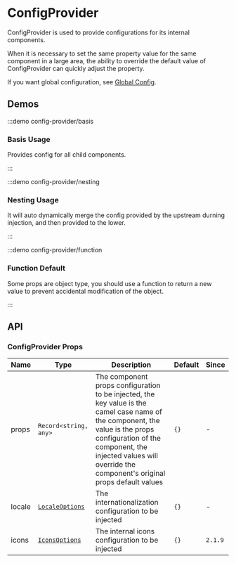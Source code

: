 # ConfigProvider

ConfigProvider is used to provide configurations for its internal components.

When it is necessary to set the same property value for the same component in a large area, the ability to override the default value of ConfigProvider can quickly adjust the property.

If you want global configuration, see [Global Config](/zh-CN/guides/global).

## Demos

:::demo config-provider/basis

### Basis Usage

Provides config for all child components.

:::

:::demo config-provider/nesting

### Nesting Usage

It will auto dynamically merge the config provided by the upstream durning injection, and then provided to the lower.

:::

:::demo config-provider/function

### Function Default

Some props are object type, you should use a function to return a new value to prevent accidental modification of the object.

:::

## API

### ConfigProvider Props

| Name   | Type                                                                                                    | Description                                                                                                                                                                                                                                     | Default | Since   |
| ------ | ------------------------------------------------------------------------------------------------------- | ----------------------------------------------------------------------------------------------------------------------------------------------------------------------------------------------------------------------------------------------- | ------- | ------- |
| props  | `Record<string, any>`                                                                                   | The component props configuration to be injected, the key value is the camel case name of the component, the value is the props configuration of the component, the injected values will override the component's original props default values | `{}`    | -       |
| locale | [`LocaleOptions`](https://github.com/vexip-ui/vexip-ui/blob/main/common/config/src/locale/helper.ts#L5) | The internationalization configuration to be injected                                                                                                                                                                                           | `{}`    | -       |
| icons  | [`IconsOptions`](https://github.com/vexip-ui/vexip-ui/blob/main/common/config/src/icons.ts#L88)         | The internal icons configuration to be injected                                                                                                                                                                                                 | `{}`    | `2.1.9` |
